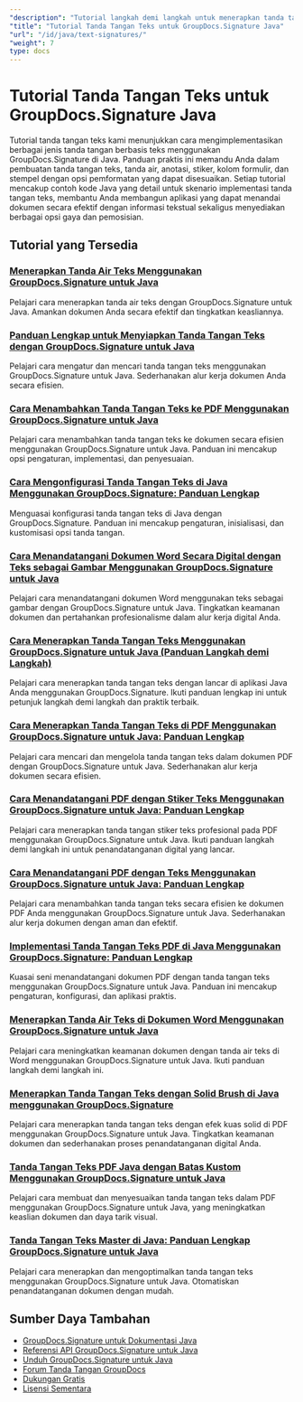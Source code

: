 ```yaml
---
"description": "Tutorial langkah demi langkah untuk menerapkan tanda tangan teks, anotasi, tanda air, dan penandaan dokumen berbasis teks dengan GroupDocs.Signature untuk Java."
"title": "Tutorial Tanda Tangan Teks untuk GroupDocs.Signature Java"
"url": "/id/java/text-signatures/"
"weight": 7
type: docs
---
```

# Tutorial Tanda Tangan Teks untuk GroupDocs.Signature Java

Tutorial tanda tangan teks kami menunjukkan cara mengimplementasikan berbagai jenis tanda tangan berbasis teks menggunakan GroupDocs.Signature di Java. Panduan praktis ini memandu Anda dalam pembuatan tanda tangan teks, tanda air, anotasi, stiker, kolom formulir, dan stempel dengan opsi pemformatan yang dapat disesuaikan. Setiap tutorial mencakup contoh kode Java yang detail untuk skenario implementasi tanda tangan teks, membantu Anda membangun aplikasi yang dapat menandai dokumen secara efektif dengan informasi tekstual sekaligus menyediakan berbagai opsi gaya dan pemosisian.

## Tutorial yang Tersedia

### [Menerapkan Tanda Air Teks Menggunakan GroupDocs.Signature untuk Java](./apply-text-watermark-signature-groupdocs-java/)
Pelajari cara menerapkan tanda air teks dengan GroupDocs.Signature untuk Java. Amankan dokumen Anda secara efektif dan tingkatkan keasliannya.

### [Panduan Lengkap untuk Menyiapkan Tanda Tangan Teks dengan GroupDocs.Signature untuk Java](./guide-setting-up-text-signatures-groupdocs-signature-java/)
Pelajari cara mengatur dan mencari tanda tangan teks menggunakan GroupDocs.Signature untuk Java. Sederhanakan alur kerja dokumen Anda secara efisien.

### [Cara Menambahkan Tanda Tangan Teks ke PDF Menggunakan GroupDocs.Signature untuk Java](./groupdocs-signature-java-add-text-signature/)
Pelajari cara menambahkan tanda tangan teks ke dokumen secara efisien menggunakan GroupDocs.Signature untuk Java. Panduan ini mencakup opsi pengaturan, implementasi, dan penyesuaian.

### [Cara Mengonfigurasi Tanda Tangan Teks di Java Menggunakan GroupDocs.Signature: Panduan Lengkap](./configure-text-signatures-java-groupdocs-signature/)
Menguasai konfigurasi tanda tangan teks di Java dengan GroupDocs.Signature. Panduan ini mencakup pengaturan, inisialisasi, dan kustomisasi opsi tanda tangan.

### [Cara Menandatangani Dokumen Word Secara Digital dengan Teks sebagai Gambar Menggunakan GroupDocs.Signature untuk Java](./sign-word-docs-text-image-groupdocs-java/)
Pelajari cara menandatangani dokumen Word menggunakan teks sebagai gambar dengan GroupDocs.Signature untuk Java. Tingkatkan keamanan dokumen dan pertahankan profesionalisme dalam alur kerja digital Anda.

### [Cara Menerapkan Tanda Tangan Teks Menggunakan GroupDocs.Signature untuk Java (Panduan Langkah demi Langkah)](./implement-text-signatures-groupdocs-java/)
Pelajari cara menerapkan tanda tangan teks dengan lancar di aplikasi Java Anda menggunakan GroupDocs.Signature. Ikuti panduan lengkap ini untuk petunjuk langkah demi langkah dan praktik terbaik.

### [Cara Menerapkan Tanda Tangan Teks di PDF Menggunakan GroupDocs.Signature untuk Java: Panduan Lengkap](./groupdocs-signature-java-text-signatures-pdf/)
Pelajari cara mencari dan mengelola tanda tangan teks dalam dokumen PDF dengan GroupDocs.Signature untuk Java. Sederhanakan alur kerja dokumen secara efisien.

### [Cara Menandatangani PDF dengan Stiker Teks Menggunakan GroupDocs.Signature untuk Java: Panduan Lengkap](./groupdocs-signature-java-pdf-text-sticker/)
Pelajari cara menerapkan tanda tangan stiker teks profesional pada PDF menggunakan GroupDocs.Signature untuk Java. Ikuti panduan langkah demi langkah ini untuk penandatanganan digital yang lancar.

### [Cara Menandatangani PDF dengan Teks Menggunakan GroupDocs.Signature untuk Java: Panduan Lengkap](./sign-pdf-text-groupdocs-signature-java/)
Pelajari cara menambahkan tanda tangan teks secara efisien ke dokumen PDF Anda menggunakan GroupDocs.Signature untuk Java. Sederhanakan alur kerja dokumen dengan aman dan efektif.

### [Implementasi Tanda Tangan Teks PDF di Java Menggunakan GroupDocs.Signature: Panduan Lengkap](./pdf-text-signatures-java-groupdocs-signature/)
Kuasai seni menandatangani dokumen PDF dengan tanda tangan teks menggunakan GroupDocs.Signature untuk Java. Panduan ini mencakup pengaturan, konfigurasi, dan aplikasi praktis.

### [Menerapkan Tanda Air Teks di Dokumen Word Menggunakan GroupDocs.Signature untuk Java](./implement-text-watermark-signature-word-documents-groupdocs-java/)
Pelajari cara meningkatkan keamanan dokumen dengan tanda air teks di Word menggunakan GroupDocs.Signature untuk Java. Ikuti panduan langkah demi langkah ini.

### [Menerapkan Tanda Tangan Teks dengan Solid Brush di Java menggunakan GroupDocs.Signature](./groupdocs-signature-java-text-solid-brush/)
Pelajari cara menerapkan tanda tangan teks dengan efek kuas solid di PDF menggunakan GroupDocs.Signature untuk Java. Tingkatkan keamanan dokumen dan sederhanakan proses penandatanganan digital Anda.

### [Tanda Tangan Teks PDF Java dengan Batas Kustom Menggunakan GroupDocs.Signature untuk Java](./java-pdf-text-signatures-groupdocs-custom-borders/)
Pelajari cara membuat dan menyesuaikan tanda tangan teks dalam PDF menggunakan GroupDocs.Signature untuk Java, yang meningkatkan keaslian dokumen dan daya tarik visual.

### [Tanda Tangan Teks Master di Java: Panduan Lengkap GroupDocs.Signature untuk Java](./groupdocs-signature-java-text-signatures-guide/)
Pelajari cara menerapkan dan mengoptimalkan tanda tangan teks menggunakan GroupDocs.Signature untuk Java. Otomatiskan penandatanganan dokumen dengan mudah.

## Sumber Daya Tambahan

- [GroupDocs.Signature untuk Dokumentasi Java](https://docs.groupdocs.com/signature/java/)
- [Referensi API GroupDocs.Signature untuk Java](https://reference.groupdocs.com/signature/java/)
- [Unduh GroupDocs.Signature untuk Java](https://releases.groupdocs.com/signature/java/)
- [Forum Tanda Tangan GroupDocs](https://forum.groupdocs.com/c/signature)
- [Dukungan Gratis](https://forum.groupdocs.com/)
- [Lisensi Sementara](https://purchase.groupdocs.com/temporary-license/)